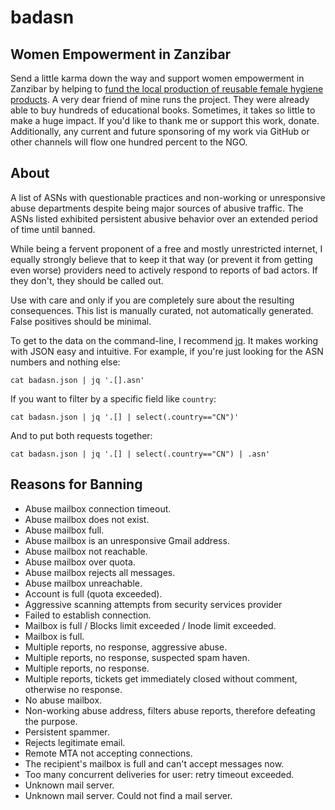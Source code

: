 # badasn

## Women Empowerment in Zanzibar

Send a little karma down the way and support women empowerment in Zanzibar by
helping to [fund the local production of reusable female hygiene
products](https://www.gofundme.com/f/women-empowerment-in-zanzibar). A very
dear friend of mine runs the project. They were already able to buy hundreds of
educational books. Sometimes, it takes so little to make a huge impact. If
you'd like to thank me or support this work, donate. Additionally, any current
and future sponsoring of my work via GitHub or other channels will flow one
hundred percent to the NGO.

## About

A list of ASNs with questionable practices and non-working or unresponsive 
abuse departments despite being major sources of abusive traffic. The ASNs 
listed exhibited persistent abusive behavior over an extended period of time 
until banned.

While being a fervent proponent of a free and mostly unrestricted internet, I 
equally strongly believe that to keep it that way (or prevent it from getting 
even worse) providers need to actively respond to reports of bad actors. If 
they don't, they should be called out.

Use with care and only if you are completely sure about the resulting 
consequences. This list is manually curated, not automatically generated. False 
positives should be minimal.

To get to the data on the command-line, I recommend [jq][jq]. It makes working 
with JSON easy and intuitive. For example, if you're just looking for the ASN 
numbers and nothing else:

```
cat badasn.json | jq '.[].asn'
```

If you want to filter by a specific field like `country`:

```
cat badasn.json | jq '.[] | select(.country=="CN")'
```

And to put both requests together:

```
cat badasn.json | jq '.[] | select(.country=="CN") | .asn'
```

[jq]: https://stedolan.github.io/jq/

## Reasons for Banning

* Abuse mailbox connection timeout.
* Abuse mailbox does not exist.
* Abuse mailbox full.
* Abuse mailbox is an unresponsive Gmail address.
* Abuse mailbox not reachable.
* Abuse mailbox over quota.
* Abuse mailbox rejects all messages.
* Abuse mailbox unreachable.
* Account is full (quota exceeded).
* Aggressive scanning attempts from security services provider
* Failed to establish connection.
* Mailbox is full / Blocks limit exceeded / Inode limit exceeded.
* Mailbox is full.
* Multiple reports, no response, aggressive abuse.
* Multiple reports, no response, suspected spam haven.
* Multiple reports, no response.
* Multiple reports, tickets get immediately closed without comment, otherwise no response.
* No abuse mailbox.
* Non-working abuse address, filters abuse reports, therefore defeating the purpose.
* Persistent spammer.
* Rejects legitimate email.
* Remote MTA not accepting connections.
* The recipient's mailbox is full and can't accept messages now.
* Too many concurrent deliveries for user: retry timeout exceeded.
* Unknown mail server.
* Unknown mail server. Could not find a mail server.
